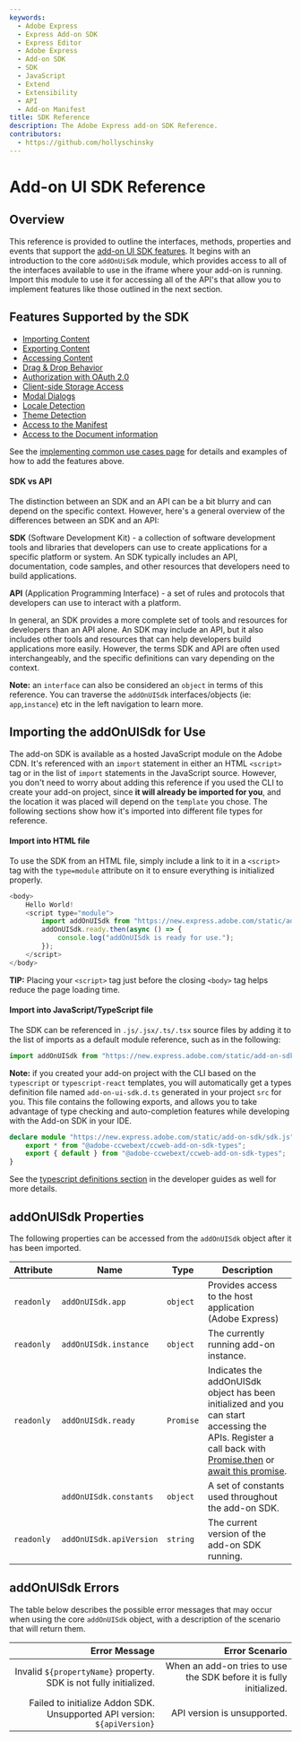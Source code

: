 ```yaml
---
keywords:
  - Adobe Express
  - Express Add-on SDK
  - Express Editor
  - Adobe Express
  - Add-on SDK
  - SDK
  - JavaScript
  - Extend
  - Extensibility
  - API
  - Add-on Manifest
title: SDK Reference
description: The Adobe Express add-on SDK Reference. 
contributors:
  - https://github.com/hollyschinsky
---
```


# Add-on UI SDK Reference

## Overview

This reference is provided to outline the interfaces, methods, properties and events that support the [add-on UI SDK features](#features-supported-by-the-sdk). It begins with an introduction to the core `addOnUiSdk` module, which provides access to all of the interfaces available to use in the iframe where your add-on is running. Import this module to use it for accessing all of the API's that allow you to implement features like those outlined in the next section.

## Features Supported by the SDK

- [Importing Content](../../guides/develop/how-to/use_images.md)
- [Exporting Content](../../guides/develop/how-to/create_renditions.md)
- [Accessing Content](../../guides/develop/how-to/group_elements.md)
- [Drag & Drop Behavior](../../guides/develop/how-to/drag_and_drop.md)
- [Authorization with OAuth 2.0](../../guides/develop/how-to/oauth2.md)
- [Client-side Storage Access](../../guides/develop/how-to/local-data-management.md)
- [Modal Dialogs](../../guides/develop/how-to/modal_dialogs.md)
- [Locale Detection](../../guides/develop/how-to/theme_locale.md#detecting-locale-supported-locales-and-format)
- [Theme Detection](../../guides/develop/how-to/theme_locale.md#detecting-theme)
- [Access to the Manifest](../../references/addonsdk/instance-manifest.md)
- [Access to the Document information](../../references/addonsdk/app-document.md)

<InlineAlert slots="text" variant="success"/>

See the [implementing common use cases page](../../guides/develop/index.md) for details and examples of how to add the features above.

<InlineAlert slots="text" repeat="5" variant="success" />

#### SDK vs API

The distinction between an SDK and an API can be a bit blurry and can depend on the specific context. However, here's a general overview of the differences between an SDK and an API:

   **SDK** (Software Development Kit) - a collection of software development tools and libraries that developers can use to create applications for a specific platform or system. An SDK typically includes an API, documentation, code samples, and other resources that developers need to build applications.

   **API** (Application Programming Interface) - a set of rules and protocols that developers can use to interact with a platform.

In general, an SDK provides a more complete set of tools and resources for developers than an API alone. An SDK may include an API, but it also includes other tools and resources that can help developers build applications more easily. However, the terms SDK and API are often used interchangeably, and the specific definitions can vary depending on the context.

**Note:** an `interface` can also be considered an `object` in terms of this reference. You can traverse the `addOnUISdk` interfaces/objects (ie: `app`,`instance`) etc in the left navigation to learn more.

## Importing the addOnUISdk for Use

The add-on SDK is available as a hosted JavaScript module on the Adobe CDN. It's referenced with an `import` statement in either an HTML `<script>` tag or in the list of `import` statements in the JavaScript source. However, you don't need to worry about adding this reference if you used the CLI to create your add-on project, since **it will already be imported for you**, and the location it was placed will depend on the `template` you chose. The following sections show how it's imported into different file types for reference.

#### Import into HTML file

To use the SDK from an HTML file, simply include a link to it in a `<script>` tag with the `type=module` attribute on it to ensure everything is initialized properly.

```js
<body>
    Hello World!
    <script type="module">
        import addOnUISdk from "https://new.express.adobe.com/static/add-on-sdk/sdk.js";
        addOnUISdk.ready.then(async () => {
            console.log("addOnUISdk is ready for use.");
        });     
    </script>
</body>
```

<InlineAlert slots="text" variant="success"/>

**TIP:** Placing your `<script>` tag just before the closing `<body>` tag helps reduce the page loading time.

#### Import into JavaScript/TypeScript file

The SDK can be referenced in `.js/.jsx/.ts/.tsx` source files by adding it to the list of imports as a default module reference, such as in the following:

```js
import addOnUISdk from "https://new.express.adobe.com/static/add-on-sdk/sdk.js";
```

**Note:** if you created your add-on project with the CLI based on the `typescript` or `typescript-react` templates, you will automatically get a types definition file named `add-on-ui-sdk.d.ts` generated in your project `src` for you. This file contains the following exports, and allows you to take advantage of type checking and auto-completion features while developing with the Add-on SDK in your IDE.

```ts
declare module "https://new.express.adobe.com/static/add-on-sdk/sdk.js" {
    export * from "@adobe-ccwebext/ccweb-add-on-sdk-types";
    export { default } from "@adobe-ccwebext/ccweb-add-on-sdk-types";
}
```

See the [typescript definitions section](../../guides/develop/frameworks-libraries-bundling.md#typescript-definitions) in the developer guides as well for more details.

## addOnUISdk Properties

The following properties can be accessed from the `addOnUISdk` object after it has been imported.

| Attribute | Name                  | Type    | Description                                                                                                                                                                                                                                                                                                                                    |
| --------- | --------------------- | ------- | ---------------------------------------------------------------------------------------------------------------------------------------------------------------------------------------------------------------------------------------------------------------------------------------------------------------------------------------------- |
| `readonly`  | `addOnUISdk.app`      | `object`  | Provides access to the host application (Adobe Express)                                                                                                                                                                                                                                                                                        |
| `readonly`  | `addOnUISdk.instance`   | `object`  | The currently running add-on instance.                                                                                                                                                                                                                                                                                                         |
| `readonly`  | `addOnUISdk.ready`      | `Promise` | Indicates the addOnUISdk object has been initialized and you can start accessing the APIs. Register a call back with [Promise.then](https://developer.mozilla.org/en-US/docs/Web/JavaScript/Reference/Global_Objects/Promise/then) or [await this promise](https://developer.mozilla.org/en-US/docs/Web/JavaScript/Reference/Operators/await). |
|           | `addOnUISdk.constants`  | `object`  | A set of constants used throughout the add-on SDK.                                                                                                                                                                                                                                                                                             |
| `readonly`  | `addOnUISdk.apiVersion` | `string`  | The current version of the add-on SDK running.                                                                                                                                                                                                                                                                                                 |

## addOnUISdk Errors

The table below describes the possible error messages that may occur when using the core `addOnUISdk` object, with a description of the scenario that will return them.

|                                                            Error Message |                                                      Error Scenario |
| -----------------------------------------------------------------------: | ------------------------------------------------------------------: |
|        Invalid `${propertyName}` property. SDK is not fully initialized. | When an add-on tries to use the SDK before it is fully initialized. |
| Failed to initialize Addon SDK. Unsupported API version: `${apiVersion}` |                                         API version is unsupported. |
